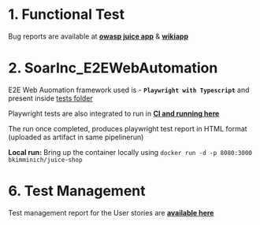 # 1. Functional Test
Bug reports are available at **[owasp juice app](https://github.com/Aishwarya-U-R/SoarInc_E2EWebAutomation/blob/main/Functional_Test_Bugs_Reports/OWASP_JuiceShop_BugReport.pdf)** & **[wikiapp](https://github.com/Aishwarya-U-R/SoarInc_E2EWebAutomation/blob/main/Functional_Test_Bugs_Reports/Wikiapp_BugReport.pdf)**

# 2. SoarInc_E2EWebAutomation

E2E Web Auomation framework used is - **`Playwright with Typescript`** and present inside [tests folder](https://github.com/Aishwarya-U-R/SoarInc_E2EWebAutomation/tree/main/tests)

Playwright tests are also integrated to run in **[CI and running here](https://github.com/Aishwarya-U-R/SoarInc_E2EWebAutomation/actions/workflows/playwright.yml)**

The run once completed, produces playwright test report in HTML format (uploaded as artifact in same pipelinerun)

**Local run:** Bring up the container locally using `docker run -d -p 8080:3000 bkimminich/juice-shop`

# 6. Test Management
Test management report for the User stories are **[available here](https://github.com/Aishwarya-U-R/SoarInc_E2EWebAutomation/blob/main/TestManagement_Report/Test%20mangement.pdf)**


